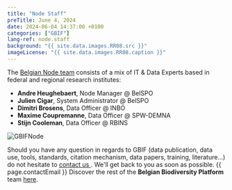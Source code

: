 ```yaml
---
title: "Node Staff"
preTitle: June 4, 2024
date: 2024-06-04 14:37:00 +0100
categories: ["GBIF"]
lang-ref: node.staff
background: "{{ site.data.images.RR08.src }}"
imageLicense: "{{ site.data.images.RR08.caption }}"
---
```


The [Belgian Node team](/team) consists of a mix of IT & Data Experts based in federal and regional research institutes:

- **Andre Heughebaert**, Node Manager @ BelSPO
- **Julien Cigar**, System Administrator @ BelSPO
- **Dimitri Brosens**, Data Officer @ INBO
- **Maxime Coupremanne**, Data Officer @ SPW-DEMNA
- **Stijn Cooleman**, Data Officer @ RBINS

![GBIFNode](/assets/images/logos/node-green.png)

Should you have any question in regards to GBIF (data publication, data use, tools, standards, citation mechanism, data papers, training, literature...) do not hesitate to [contact us <i class="fa fa-envelope"></i>](mailto:gbif@biodiversity.be). We'll get back to you as soon as possible.
{{ page.contactEmail }}
Discover the rest of the **Belgian Biodiversity Platform** team [here](https://www.biodiversity.be/1764/).
